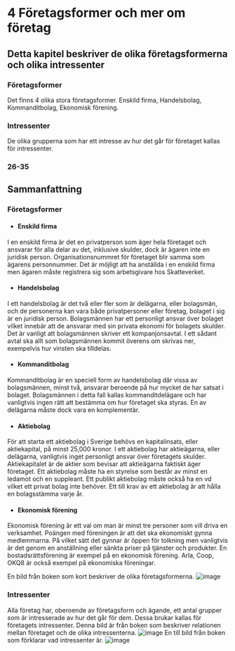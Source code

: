 # 4 Företagsformer och mer om företag

## Detta kapitel beskriver de olika företagsformerna och olika intressenter 

### Företagsformer
Det finns 4 olika stora företagsformer. Enskild firma, Handelsbolag, Kommanditbolag, Ekonomisk förening.
### Intressenter
De olika grupperna som har ett intresse av hur det går för företaget kallas för intressenter.

### 26-35

## Sammanfattning
### Företagsformer
- #### Enskild firma
 I en enskild firma är det en privatperson som äger hela företaget och ansvarar för alla delar av det, inklusive skulder, dock är ägaren inte en juridisk person. 
 Organisationsnummret för företaget blir samma som ägarens personnummer. 
 Det är möjligt att ha anställda i en enskild firma men ägaren måste registrera sig som arbetsgivare hos Skatteverket.
 
- #### Handelsbolag
I ett handelsbolag är det två eller fler som är delägarna, eller bolagsmän, och de personerna kan vara både privatpersoner eller företag, bolaget i sig är en juridisk person. 
Bolagsmännen har ett personligt ansvar över bolaget vilket innebär att de ansvarar med sin privata ekonomi för bolagets skulder. 
Det är vanligt att bolagsmännen skriver ett kompanjonsavtal. 
I ett sådant avtal ska allt som bolagsmännen kommit överens om skrivas ner, exempelvis hur vinsten ska tilldelas.

- #### Kommanditbolag
Kommanditbolag är en speciell form av handelsbolag där vissa av bolagsmännen, minst två, ansvarar beroende på hur mycket de har satsat i bolaget. 
Bolagsmännen i detta fall kallas kommanditdelägare och har vanligtvis ingen rätt att bestämma om hur företaget ska styras. 
En av delägarna måste dock vara en komplementär.

- #### Aktiebolag
För att starta ett aktiebolag i Sverige behövs en kapitalinsats, eller aktiekapital, på minst 25,000 kronor. 
I ett aktiebolag har aktieägarna, eller delägarna, vanligtvis inget personligt ansvar över företagets skulder. 
Aktiekapitalet är de aktier som bevisar att aktieägarna faktiskt äger företaget. Ett aktiebolag måste ha en styrelse som består av minst en ledamot och en suppleant. 
Ett publikt aktiebolag måste också ha en vd vilket ett privat bolag inte behöver. Ett till krav av ett aktiebolag är att hålla en bolagsstämma varje år.

- #### Ekonomisk förening
Ekonomisk förening är ett val om man är minst tre personer som vill driva en verksamhet. 
Poängen med föreningen är att det ska ekonomiskt gynna medlemmarna. 
På vilket sätt det gynnar är öppen för tolkning men vanligtvis är det genom en anställning eller sänkta priser på tjänster och produkter. 
En bostadsrättsförening är exempel på en ekonomisk förening. Arla, Coop, OKQ8 är också exempel på ekonomiska föreningar.

En bild från boken som kort beskriver de olika företagsformerna.
![image](https://user-images.githubusercontent.com/83644816/152331894-e3e18164-ed80-4413-bf58-29bb79db0d14.png)

### Intressenter
Alla företag har, oberoende av företagsform och ägande, ett antal grupper som är intresserade av hur det går för dem. Dessa brukar kallas för företagets intressenter.
Denna bild är från boken som beskriver relationen mellan företaget och de olika intressenterna.
![image](https://user-images.githubusercontent.com/83644816/152331448-154b6d14-6703-410a-870a-3e207ab095f3.png)
En till bild från boken som förklarar vad intressenter är. 
![image](https://user-images.githubusercontent.com/83644816/152331796-5c65fad2-1b15-4c38-a1ef-d914c48b444e.png)
